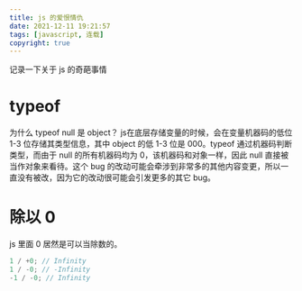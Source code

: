 ```yaml
---
title: js 的爱恨情仇
date: 2021-12-11 19:21:57
tags: [javascript, 连载]
copyright: true
---
```

记录一下关于 js 的奇葩事情
# typeof
为什么 typeof null 是 object？
js在底层存储变量的时候，会在变量机器码的低位 1-3 位存储其类型信息，其中 object 的低 1-3 位是 000。typeof 通过机器码判断类型，而由于 null 的所有机器码均为 0，该机器码和对象一样，因此 null 直接被当作对象来看待。这个 bug 的改动可能会牵涉到非常多的其他内容变更，所以一直没有被改，因为它的改动很可能会引发更多的其它 bug。

# 除以 0
js 里面 0 居然是可以当除数的。
```js
1 / +0; // Infinity
1 / -0; // -Infinity
-1 / -0; // Infinity
```
